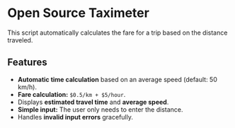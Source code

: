 # Open Source Taximeter

This script automatically calculates the fare for a trip based on the distance traveled.

## Features
- **Automatic time calculation** based on an average speed (default: 50 km/h).
- **Fare calculation:** `$0.5/km + $5/hour`.
- Displays **estimated travel time** and **average speed**.
- **Simple input:** The user only needs to enter the distance.
- Handles **invalid input errors** gracefully.
